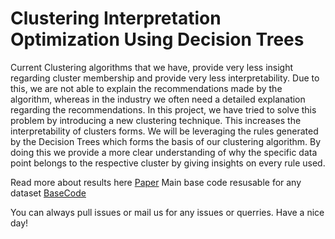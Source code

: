 # Clustering Interpretation Optimization Using Decision Trees
Current Clustering algorithms that we have, provide very less insight regarding cluster membership and provide very less interpretability.
Due to this, we are not able to explain the recommendations made by the algorithm, whereas in the industry we often need a detailed explanation regarding the recommendations. In this project, we have tried to solve this problem by introducing a new clustering technique. This increases the interpretability of clusters forms. We will be leveraging the rules generated by the Decision Trees which forms the basis of our clustering algorithm. By doing this we provide a more clear understanding of why the specific data point belongs to the respective cluster by giving insights on every rule used.

Read more about results here [Paper](https://github.com/DataSenseiAryan/DecisionTreeClustering/blob/main/Paper.pdf)
Main base code resusable for any dataset [BaseCode](https://github.com/DataSenseiAryan/DecisionTreeClustering/blob/main/Disease.ipynb)

You can always pull issues or mail us for any issues or querries.
Have a nice day!
